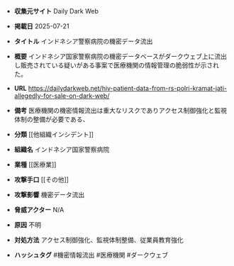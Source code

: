 - **収集元サイト**
Daily Dark Web

- **掲載日**
2025-07-21

- **タイトル**
インドネシア警察病院の機密データ流出

- **概要**
インドネシア国家警察病院の機密データベースがダークウェブ上に流出し販売されている疑いがある事案で医療機関の情報管理の脆弱性が示された。

- **URL**
https://dailydarkweb.net/hiv-patient-data-from-rs-polri-kramat-jati-allegedly-for-sale-on-dark-web/

- **備考**
医療機関の機密情報流出は重大なリスクでありアクセス制御強化と監視体制の整備が必要である、

- **分類**
[[他組織インシデント]]

- **組織名**
インドネシア国家警察病院

- **業種**
[[医療業]]

- **攻撃手口**
[[その他]]

- **攻撃影響**
機密データ流出

- **脅威アクター**
N/A

- **原因**
不明

- **対処方法**
アクセス制御強化、監視体制整備、従業員教育強化

- **ハッシュタグ**
#機密情報流出 #医療機関 #ダークウェブ
